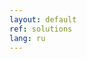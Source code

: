 ```yaml
---
layout: default
ref: solutions
lang: ru
---
```


<script src="https://gist.github.com/a1ip/e4db82cd10b9558e1048e11bca8d4d32.js"></script>
